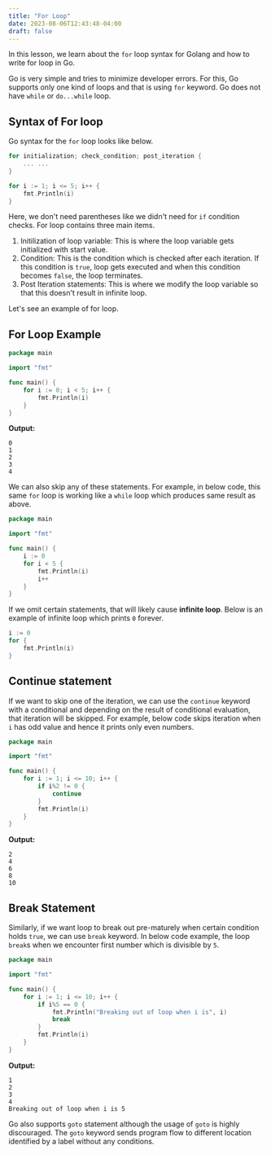 ```yaml
---
title: "For Loop"
date: 2023-08-06T12:43:48-04:00
draft: false
---
```


In this lesson, we learn about the `for` loop syntax for Golang and how to write for loop in Go.
<!--more-->

Go is very simple and tries to minimize developer errors. For this, Go supports only one kind of loops and that is using `for` keyword. Go does not have `while` or `do...while` loop.

## Syntax of For loop

Go syntax for the `for` loop looks like below.

```go
for initialization; check_condition; post_iteration {
    ... ...
}

for i := 1; i <= 5; i++ {
    fmt.Println(i)
}
```

Here, we don't need parentheses like we didn't need for `if` condition checks. For loop contains three main items. 
1. Initilization of loop variable: This is where the loop variable gets initialized with start value.
2. Condition: This is the condition which is checked after each iteration. If this condition is `true`, loop gets executed and when this condition becomes `false`, the loop terminates.
3. Post Iteration statements: This is where we modify the loop variable so that this doesn't result in infinite loop.

Let's see an example of for loop.

## For Loop Example

```go
package main

import "fmt"

func main() {
	for i := 0; i < 5; i++ {
		fmt.Println(i)
	}
}
```

**Output:**
```output{lineNos=false }
0
1
2
3
4
```


We can also skip any of these statements. For example, in below code, this same `for` loop is working like a `while` loop which produces same result as above.

```go
package main

import "fmt"

func main() {
	i := 0
	for i < 5 {
		fmt.Println(i)
		i++
	}
}
```

If we omit certain statements, that will likely cause **infinite loop**. Below is an example of infinite loop which prints `0` forever.

```go
i := 0
for {
    fmt.Println(i)
}
```

## Continue statement

If we want to skip one of the iteration, we can use the `continue` keyword with a conditional and depending on the result of conditional evaluation, that iteration will be skipped. For example, below code skips iteration when `i` has odd value and hence it prints only even numbers.

```go
package main

import "fmt"

func main() {
	for i := 1; i <= 10; i++ {
		if i%2 != 0 {
			continue
		}
		fmt.Println(i)
	}
}
```

**Output:**
```output{ lineNos=false }
2
4
6
8
10
```

## Break Statement

Similarly, if we want loop to break out pre-maturely when certain condition holds `true`, we can use `break` keyword.
In below code example, the loop `break`s when we encounter first number which is divisible by `5`.

```go
package main

import "fmt"

func main() {
	for i := 1; i <= 10; i++ {
		if i%5 == 0 {
			fmt.Println("Breaking out of loop when i is", i)
			break
		}
		fmt.Println(i)
	}
}
```

**Output:**
```output{ lineNos=false }
1
2
3
4
Breaking out of loop when i is 5
```

Go also supports `goto` statement although the usage of `goto` is highly discouraged. The `goto` keyword sends program flow to different location identified by a label without any conditions.